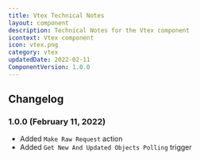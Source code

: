 ```yaml
---
title: Vtex Technical Notes
layout: component
description: Technical Notes for the Vtex component
icontext: Vtex component
icon: vtex.png
category: vtex
updatedDate: 2022-02-11
ComponentVersion: 1.0.0
---
```


## Changelog

### 1.0.0 (February 11, 2022)

- Added `Make Raw Request` action
- Added `Get New And Updated Objects Polling` trigger

